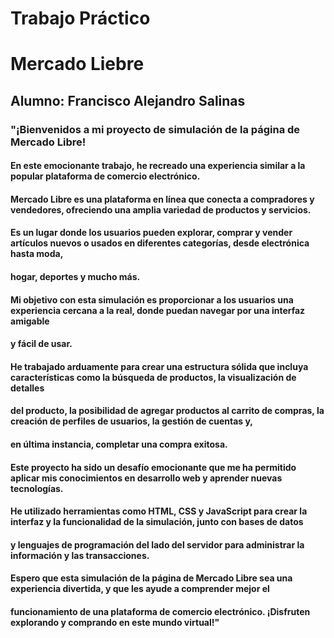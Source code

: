 # Trabajo Práctico
# Mercado Liebre
## Alumno: Francisco Alejandro Salinas
### "¡Bienvenidos a mi proyecto de simulación de la página de Mercado Libre!
#### En este emocionante trabajo, he recreado una experiencia similar a la popular plataforma de comercio electrónico.
#### Mercado Libre es una plataforma en línea que conecta a compradores y vendedores, ofreciendo una amplia variedad de productos y servicios.
#### Es un lugar donde los usuarios pueden explorar, comprar y vender artículos nuevos o usados en diferentes categorías, desde electrónica hasta moda,
#### hogar, deportes y mucho más.
#### Mi objetivo con esta simulación es proporcionar a los usuarios una experiencia cercana a la real, donde puedan navegar por una interfaz amigable
#### y fácil de usar.
#### He trabajado arduamente para crear una estructura sólida que incluya características como la búsqueda de productos, la visualización de detalles
#### del producto, la posibilidad de agregar productos al carrito de compras,  la creación de perfiles de usuarios, la gestión de cuentas y,
#### en última instancia, completar una compra exitosa.
#### Este proyecto ha sido un desafío emocionante que me ha permitido aplicar mis conocimientos en desarrollo web y aprender nuevas tecnologías.
#### He utilizado herramientas como HTML, CSS y JavaScript para crear la interfaz y la funcionalidad de la simulación, junto con bases de datos
#### y lenguajes de programación del lado del servidor para administrar la información y las transacciones.
#### Espero que esta simulación de la página de Mercado Libre sea una experiencia divertida, y que les ayude a comprender mejor el
#### funcionamiento de una plataforma de comercio electrónico. ¡Disfruten explorando y comprando en este mundo virtual!"
